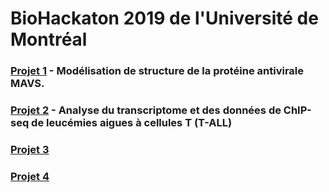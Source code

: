 # BioHackaton 2019 de l'Université de Montréal

### [Projet 1](https://github.com/BioHackatonUdeM/BioHack2019/blob/master/Projet1) - Modélisation de structure de la protéine antivirale MAVS.

### [Projet 2](https://github.com/BioHackatonUdeM/BioHack2019/tree/master/Projet2) - Analyse du transcriptome et des données de ChIP-seq de leucémies aigues à cellules T (T-ALL)

### [Projet 3]()

### [Projet 4]()
